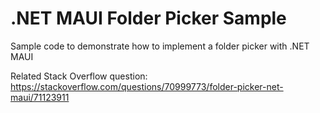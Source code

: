# .NET MAUI Folder Picker Sample
Sample code to demonstrate how to implement a folder picker with .NET MAUI

Related Stack Overflow question: https://stackoverflow.com/questions/70999773/folder-picker-net-maui/71123911
